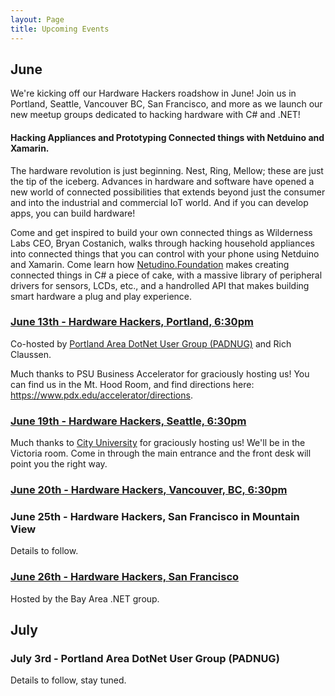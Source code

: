 ```yaml
---
layout: Page
title: Upcoming Events
---
```


## June

We're kicking off our Hardware Hackers roadshow in June! Join us in Portland, Seattle, Vancouver BC, San Francisco, and more as we launch our new meetup groups dedicated to hacking hardware with C# and .NET!

#### Hacking Appliances and Prototyping Connected things with Netduino and Xamarin.

The hardware revolution is just beginning. Nest, Ring, Mellow; these are just the tip of the iceberg. Advances in hardware and software have opened a new world of connected possibilities that extends beyond just the consumer and into the industrial and commercial IoT world. And if you can develop apps, you can build hardware!

Come and get inspired to build your own connected things as Wilderness Labs CEO, Bryan Costanich, walks through hacking household appliances into connected things that you can control with your phone using Netduino and Xamarin. Come learn how [Netudino.Foundation](http://Netduino.Foundation) makes creating connected things in C# a piece of cake, with a massive library of peripheral drivers for sensors, LCDs, etc., and a handrolled API that makes building smart hardware a plug and play experience.


### [June 13th - Hardware Hackers, Portland, 6:30pm](https://www.meetup.com/Hardware-Hackers-Portland/events/251238214/)

Co-hosted by [Portland Area DotNet User Group (PADNUG)](http://padnug.org/) and Rich Claussen.

Much thanks to PSU Business Accelerator for graciously hosting us! You can find us in the Mt. Hood Room, and find directions here: https://www.pdx.edu/accelerator/directions.

### [June 19th - Hardware Hackers, Seattle, 6:30pm](https://www.meetup.com/Hardware-Hackers-Seattle/events/251488587/)

Much thanks to [City University](http://cityu.edu) for graciously hosting us! We'll be in the Victoria room. Come in through the main entrance and the front desk will point you the right way.

### [June 20th - Hardware Hackers, Vancouver, BC, 6:30pm](https://www.meetup.com/Hardware-Hackers-Vancouver-BC/events/251488866/)

### June 25th - Hardware Hackers, San Francisco in Mountain View

Details to follow.

### [June 26th - Hardware Hackers, San Francisco](https://www.meetup.com/Hardware-Hackers-Bay-Area/events/251804376/)

Hosted by the Bay Area .NET group.

## July

### July 3rd - Portland Area DotNet User Group (PADNUG)

Details to follow, stay tuned.
